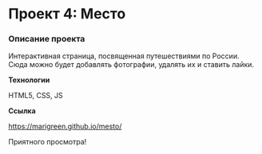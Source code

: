 # Проект 4: Место

### Описание проекта

Интерактивная страница, посвященная путешествиями по России. Сюда можно будет добавлять фотографии, удалять их и ставить лайки.

**Технологии**

HTML5, CSS, JS

**Ссылка**

https://marigreen.github.io/mesto/

Приятного просмотра!
